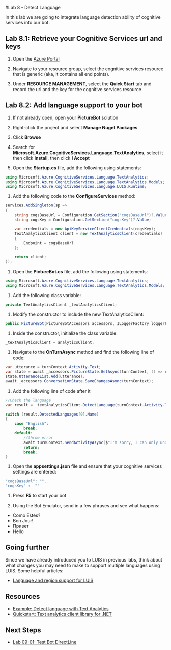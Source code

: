 #Lab 8 - Detect Language

In this lab we are going to integrate language detection ability of cognitive services into our bot.

## Lab 8.1: Retrieve your Cognitive Services url and keys

1.  Open the [Azure Portal](https://portal.azure.com)

1.  Navigate to your resource group, select the cognitive services resource that is generic (aka, it contains all end points).

1.  Under **RESOURCE MANAGEMENT**, select the **Quick Start** tab and record the url and the key for the cognitive services resource

##  Lab 8.2: Add language support to your bot

1.  If not already open, open your **PictureBot** solution

1.  Right-click the project and select **Manage Nuget Packages**

1.  Click **Browse**

1.  Search for **Microsoft.Azure.CognitiveServices.Language.TextAnalytics**, select it then click **Install**, then click **I Accept**

1.  Open the **Startup.cs** file, add the following using statements:

```csharp
using Microsoft.Azure.CognitiveServices.Language.TextAnalytics;
using Microsoft.Azure.CognitiveServices.Language.TextAnalytics.Models;
using Microsoft.Azure.CognitiveServices.Language.LUIS.Runtime;
```

1.  Add the following code to the **ConfigureServices** method:

```csharp
services.AddSingleton(sp =>
{
    string cogsBaseUrl = Configuration.GetSection("cogsBaseUrl")?.Value;
    string cogsKey = Configuration.GetSection("cogsKey")?.Value;

    var credentials = new ApiKeyServiceClientCredentials(cogsKey);
    TextAnalyticsClient client = new TextAnalyticsClient(credentials)
    {
        Endpoint = cogsBaseUrl
    };

    return client;
});
```

1.  Open the **PictureBot.cs** file, add the following using statements:

```csharp
using Microsoft.Azure.CognitiveServices.Language.TextAnalytics;
using Microsoft.Azure.CognitiveServices.Language.TextAnalytics.Models;
```

1.  Add the following class variable:

```csharp
private TextAnalyticsClient _textAnalyticsClient;
```

1.  Modify the constructor to include the new TextAnalyticsClient:

```csharp
public PictureBot(PictureBotAccessors accessors, ILoggerFactory loggerFactory,LuisRecognizer recognizer, TextAnalyticsClient analyticsClient)
```

1.  Inside the constructor, initialize the class variable:

```csharp
_textAnalyticsClient = analyticsClient;
```

1.  Navigate to the **OnTurnAsync** method and find the following line of code:

```csharp
var utterance = turnContext.Activity.Text;
var state = await _accessors.PictureState.GetAsync(turnContext, () => new PictureState());
state.UtteranceList.Add(utterance);
await _accessors.ConversationState.SaveChangesAsync(turnContext);
```

1.  Add the following line of code after it

```csharp
//Check the language
var result = _textAnalyticsClient.DetectLanguage(turnContext.Activity.Text);

switch (result.DetectedLanguages[0].Name)
{
    case "English":
        break;
    default:
        //throw error
        await turnContext.SendActivityAsync($"I'm sorry, I can only understand English. [{result.DetectedLanguages[0].Name}]");
        return;
        break;
}
```

1.  Open the **appsettings.json** file and ensure that your cognitive services settings are entered:

```csharp
"cogsBaseUrl": "",
"cogsKey" :  ""
```

1.  Press **F5** to start your bot

1.  Using the Bot Emulator, send in a few phrases and see what happens:

+   Como Estes?
+   Bon Jour!
+   Привет
+   Hello

## Going further

Since we have already introduced you to LUIS in previous labs, think about what changes you may need to make to support multiple languages using LUIS.  Some helpful articles:

-   [Language and region support for LUIS](https://docs.microsoft.com/en-us/azure/cognitive-services/luis/luis-language-support)   

##  Resources

-   [Example: Detect language with Text Analytics](https://docs.microsoft.com/en-us/azure/cognitive-services/text-analytics/how-tos/text-analytics-how-to-language-detection)
-   [Quickstart: Text analytics client library for .NET](https://docs.microsoft.com/en-us/azure/cognitive-services/text-analytics/quickstarts/csharp)

## Next Steps

-   [Lab 09-01: Test Bot DirectLine](../Lab9-Test_Bots_DirectLine/01-Introduction.md)